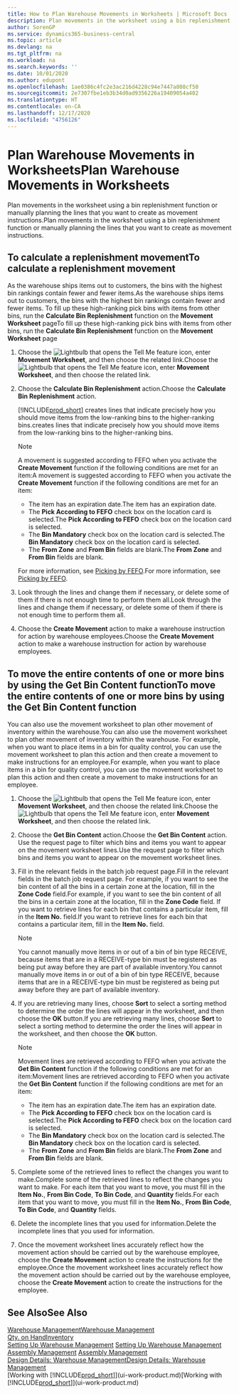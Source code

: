 ```yaml
---
title: How to Plan Warehouse Movements in Worksheets | Microsoft Docs
description: Plan movements in the worksheet using a bin replenishment function or manually planning the lines that you want to create as movement instructions.
author: SorenGP
ms.service: dynamics365-business-central
ms.topic: article
ms.devlang: na
ms.tgt_pltfrm: na
ms.workload: na
ms.search.keywords: ''
ms.date: 10/01/2020
ms.author: edupont
ms.openlocfilehash: 1ae0386c4fc2e3ac216d4228c94e7447a808cf50
ms.sourcegitcommit: 2e7307fbe1eb3b34d0ad9356226a19409054a402
ms.translationtype: HT
ms.contentlocale: en-CA
ms.lasthandoff: 12/17/2020
ms.locfileid: "4756126"
---
```

# <a name="plan-warehouse-movements-in-worksheets"></a><span data-ttu-id="ba1af-103">Plan Warehouse Movements in Worksheets</span><span class="sxs-lookup"><span data-stu-id="ba1af-103">Plan Warehouse Movements in Worksheets</span></span>
<span data-ttu-id="ba1af-104">Plan movements in the worksheet using a bin replenishment function or manually planning the lines that you want to create as movement instructions.</span><span class="sxs-lookup"><span data-stu-id="ba1af-104">Plan movements in the worksheet using a bin replenishment function or manually planning the lines that you want to create as movement instructions.</span></span>  

## <a name="to-calculate-a-replenishment-movement"></a><span data-ttu-id="ba1af-105">To calculate a replenishment movement</span><span class="sxs-lookup"><span data-stu-id="ba1af-105">To calculate a replenishment movement</span></span>  
<span data-ttu-id="ba1af-106">As the warehouse ships items out to customers, the bins with the highest bin rankings contain fewer and fewer items.</span><span class="sxs-lookup"><span data-stu-id="ba1af-106">As the warehouse ships items out to customers, the bins with the highest bin rankings contain fewer and fewer items.</span></span> <span data-ttu-id="ba1af-107">To fill up these high-ranking pick bins with items from other bins, run the **Calculate Bin Replenishment** function on the **Movement Worksheet** page</span><span class="sxs-lookup"><span data-stu-id="ba1af-107">To fill up these high-ranking pick bins with items from other bins, run the **Calculate Bin Replenishment** function on the **Movement Worksheet** page</span></span>

1.  <span data-ttu-id="ba1af-108">Choose the ![Lightbulb that opens the Tell Me feature](media/ui-search/search_small.png "Tell me what you want to do") icon, enter **Movement Worksheet**, and then choose the related link.</span><span class="sxs-lookup"><span data-stu-id="ba1af-108">Choose the ![Lightbulb that opens the Tell Me feature](media/ui-search/search_small.png "Tell me what you want to do") icon, enter **Movement Worksheet**, and then choose the related link.</span></span>  
2.  <span data-ttu-id="ba1af-109">Choose the **Calculate Bin Replenishment** action.</span><span class="sxs-lookup"><span data-stu-id="ba1af-109">Choose the **Calculate Bin Replenishment** action.</span></span>  

    [!INCLUDE[prod_short](includes/prod_short.md)] <span data-ttu-id="ba1af-110">creates lines that indicate precisely how you should move items from the low-ranking bins to the higher-ranking bins.</span><span class="sxs-lookup"><span data-stu-id="ba1af-110">creates lines that indicate precisely how you should move items from the low-ranking bins to the higher-ranking bins.</span></span>  

    > [!NOTE]  
    >  <span data-ttu-id="ba1af-111">A movement is suggested according to FEFO when you activate the **Create Movement** function if the following conditions are met for an item:</span><span class="sxs-lookup"><span data-stu-id="ba1af-111">A movement is suggested according to FEFO when you activate the **Create Movement** function if the following conditions are met for an item:</span></span>  
    >   
    >  -   <span data-ttu-id="ba1af-112">The item has an expiration date.</span><span class="sxs-lookup"><span data-stu-id="ba1af-112">The item has an expiration date.</span></span>  
    > -   <span data-ttu-id="ba1af-113">The **Pick According to FEFO** check box on the location card is selected.</span><span class="sxs-lookup"><span data-stu-id="ba1af-113">The **Pick According to FEFO** check box on the location card is selected.</span></span>  
    > -   <span data-ttu-id="ba1af-114">The **Bin Mandatory** check box on the location card is selected.</span><span class="sxs-lookup"><span data-stu-id="ba1af-114">The **Bin Mandatory** check box on the location card is selected.</span></span>  
    > -   <span data-ttu-id="ba1af-115">The **From Zone** and **From Bin** fields are blank.</span><span class="sxs-lookup"><span data-stu-id="ba1af-115">The **From Zone** and **From Bin** fields are blank.</span></span>  

    <span data-ttu-id="ba1af-116">For more information, see [Picking by FEFO](warehouse-picking-by-fefo.md).</span><span class="sxs-lookup"><span data-stu-id="ba1af-116">For more information, see [Picking by FEFO](warehouse-picking-by-fefo.md).</span></span>  

3.  <span data-ttu-id="ba1af-117">Look through the lines and change them if necessary, or delete some of them if there is not enough time to perform them all.</span><span class="sxs-lookup"><span data-stu-id="ba1af-117">Look through the lines and change them if necessary, or delete some of them if there is not enough time to perform them all.</span></span>  
4.  <span data-ttu-id="ba1af-118">Choose the **Create Movement** action to make a warehouse instruction for action by warehouse employees.</span><span class="sxs-lookup"><span data-stu-id="ba1af-118">Choose the **Create Movement** action to make a warehouse instruction for action by warehouse employees.</span></span>  

## <a name="to-move-the-entire-contents-of-one-or-more-bins-by-using-the-get-bin-content-function"></a><span data-ttu-id="ba1af-119">To move the entire contents of one or more bins by using the Get Bin Content function</span><span class="sxs-lookup"><span data-stu-id="ba1af-119">To move the entire contents of one or more bins by using the Get Bin Content function</span></span>  
<span data-ttu-id="ba1af-120">You can also use the movement worksheet to plan other movement of inventory within the warehouse.</span><span class="sxs-lookup"><span data-stu-id="ba1af-120">You can also use the movement worksheet to plan other movement of inventory within the warehouse.</span></span> <span data-ttu-id="ba1af-121">For example, when you want to place items in a bin for quality control, you can use the movement worksheet to plan this action and then create a movement to make instructions for an employee.</span><span class="sxs-lookup"><span data-stu-id="ba1af-121">For example, when you want to place items in a bin for quality control, you can use the movement worksheet to plan this action and then create a movement to make instructions for an employee.</span></span>  

1.  <span data-ttu-id="ba1af-122">Choose the ![Lightbulb that opens the Tell Me feature](media/ui-search/search_small.png "Tell me what you want to do") icon, enter **Movement Worksheet**, and then choose the related link.</span><span class="sxs-lookup"><span data-stu-id="ba1af-122">Choose the ![Lightbulb that opens the Tell Me feature](media/ui-search/search_small.png "Tell me what you want to do") icon, enter **Movement Worksheet**, and then choose the related link.</span></span>  
2.  <span data-ttu-id="ba1af-123">Choose the **Get Bin Content** action.</span><span class="sxs-lookup"><span data-stu-id="ba1af-123">Choose the **Get Bin Content** action.</span></span> <span data-ttu-id="ba1af-124">Use the request page to filter which bins and items you want to appear on the movement worksheet lines.</span><span class="sxs-lookup"><span data-stu-id="ba1af-124">Use the request page to filter which bins and items you want to appear on the movement worksheet lines.</span></span>  
3.  <span data-ttu-id="ba1af-125">Fill in the relevant fields in the batch job request page.</span><span class="sxs-lookup"><span data-stu-id="ba1af-125">Fill in the relevant fields in the batch job request page.</span></span> <span data-ttu-id="ba1af-126">For example, if you want to see the bin content of all the bins in a certain zone at the location, fill in the **Zone Code** field.</span><span class="sxs-lookup"><span data-stu-id="ba1af-126">For example, if you want to see the bin content of all the bins in a certain zone at the location, fill in the **Zone Code** field.</span></span> <span data-ttu-id="ba1af-127">If you want to retrieve lines for each bin that contains a particular item, fill in the **Item No.** field.</span><span class="sxs-lookup"><span data-stu-id="ba1af-127">If you want to retrieve lines for each bin that contains a particular item, fill in the **Item No.** field.</span></span>  

    > [!NOTE]  
    >  <span data-ttu-id="ba1af-128">You cannot manually move items in or out of a bin of bin type RECEIVE, because items that are in a RECEIVE-type bin must be registered as being put away before they are part of available inventory.</span><span class="sxs-lookup"><span data-stu-id="ba1af-128">You cannot manually move items in or out of a bin of bin type RECEIVE, because items that are in a RECEIVE-type bin must be registered as being put away before they are part of available inventory.</span></span>  

4.  <span data-ttu-id="ba1af-129">If you are retrieving many lines, choose **Sort** to select a sorting method to determine the order the lines will appear in the worksheet, and then choose the **OK** button.</span><span class="sxs-lookup"><span data-stu-id="ba1af-129">If you are retrieving many lines, choose **Sort** to select a sorting method to determine the order the lines will appear in the worksheet, and then choose the **OK** button.</span></span>  

    > [!NOTE]  
    >  <span data-ttu-id="ba1af-130">Movement lines are retrieved according to FEFO when you activate the **Get Bin Content** function if the following conditions are met for an item:</span><span class="sxs-lookup"><span data-stu-id="ba1af-130">Movement lines are retrieved according to FEFO when you activate the **Get Bin Content** function if the following conditions are met for an item:</span></span>  
    >   
    >  -   <span data-ttu-id="ba1af-131">The item has an expiration date.</span><span class="sxs-lookup"><span data-stu-id="ba1af-131">The item has an expiration date.</span></span>  
    > -   <span data-ttu-id="ba1af-132">The **Pick According to FEFO** check box on the location card is selected.</span><span class="sxs-lookup"><span data-stu-id="ba1af-132">The **Pick According to FEFO** check box on the location card is selected.</span></span>  
    > -   <span data-ttu-id="ba1af-133">The **Bin Mandatory** check box on the location card is selected.</span><span class="sxs-lookup"><span data-stu-id="ba1af-133">The **Bin Mandatory** check box on the location card is selected.</span></span>  
    > -   <span data-ttu-id="ba1af-134">The **From Zone** and **From Bin** fields are blank.</span><span class="sxs-lookup"><span data-stu-id="ba1af-134">The **From Zone** and **From Bin** fields are blank.</span></span>  

5.  <span data-ttu-id="ba1af-135">Complete some of the retrieved lines to reflect the changes you want to make.</span><span class="sxs-lookup"><span data-stu-id="ba1af-135">Complete some of the retrieved lines to reflect the changes you want to make.</span></span> <span data-ttu-id="ba1af-136">For each item that you want to move, you must fill in the **Item No.**, **From Bin Code**, **To Bin Code**, and **Quantity** fields.</span><span class="sxs-lookup"><span data-stu-id="ba1af-136">For each item that you want to move, you must fill in the **Item No.**, **From Bin Code**, **To Bin Code**, and **Quantity** fields.</span></span>  
6.  <span data-ttu-id="ba1af-137">Delete the incomplete lines that you used for information.</span><span class="sxs-lookup"><span data-stu-id="ba1af-137">Delete the incomplete lines that you used for information.</span></span>  
7.  <span data-ttu-id="ba1af-138">Once the movement worksheet lines accurately reflect how the movement action should be carried out by the warehouse employee, choose the **Create Movement** action to create the instructions for the employee.</span><span class="sxs-lookup"><span data-stu-id="ba1af-138">Once the movement worksheet lines accurately reflect how the movement action should be carried out by the warehouse employee, choose the **Create Movement** action to create the instructions for the employee.</span></span>  

## <a name="see-also"></a><span data-ttu-id="ba1af-139">See Also</span><span class="sxs-lookup"><span data-stu-id="ba1af-139">See Also</span></span>  
[<span data-ttu-id="ba1af-140">Warehouse Management</span><span class="sxs-lookup"><span data-stu-id="ba1af-140">Warehouse Management</span></span>](warehouse-manage-warehouse.md)  
[<span data-ttu-id="ba1af-141">Qty. on Hand</span><span class="sxs-lookup"><span data-stu-id="ba1af-141">Inventory</span></span>](inventory-manage-inventory.md)  
<span data-ttu-id="ba1af-142">[Setting Up Warehouse Management](warehouse-setup-warehouse.md)   </span><span class="sxs-lookup"><span data-stu-id="ba1af-142">[Setting Up Warehouse Management](warehouse-setup-warehouse.md)   </span></span>  
<span data-ttu-id="ba1af-143">[Assembly Management](assembly-assemble-items.md)  </span><span class="sxs-lookup"><span data-stu-id="ba1af-143">[Assembly Management](assembly-assemble-items.md)  </span></span>  
[<span data-ttu-id="ba1af-144">Design Details: Warehouse Management</span><span class="sxs-lookup"><span data-stu-id="ba1af-144">Design Details: Warehouse Management</span></span>](design-details-warehouse-management.md)  
<span data-ttu-id="ba1af-145">[Working with [!INCLUDE[prod_short](includes/prod_short.md)]](ui-work-product.md)</span><span class="sxs-lookup"><span data-stu-id="ba1af-145">[Working with [!INCLUDE[prod_short](includes/prod_short.md)]](ui-work-product.md)</span></span>
